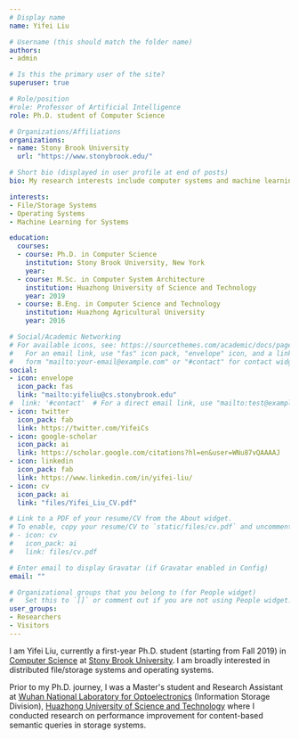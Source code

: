 ```yaml
---
# Display name
name: Yifei Liu

# Username (this should match the folder name)
authors:
- admin

# Is this the primary user of the site?
superuser: true

# Role/position
#role: Professor of Artificial Intelligence
role: Ph.D. student of Computer Science

# Organizations/Affiliations
organizations:
- name: Stony Brook University
  url: "https://www.stonybrook.edu/"

# Short bio (displayed in user profile at end of posts)
bio: My research interests include computer systems and machine learning for systems.

interests:
- File/Storage Systems
- Operating Systems
- Machine Learning for Systems

education:
  courses:
  - course: Ph.D. in Computer Science
    institution: Stony Brook University, New York
    year: 
  - course: M.Sc. in Computer System Architecture
    institution: Huazhong University of Science and Technology
    year: 2019
  - course: B.Eng. in Computer Science and Technology
    institution: Huazhong Agricultural University
    year: 2016

# Social/Academic Networking
# For available icons, see: https://sourcethemes.com/academic/docs/page-builder/#icons
#   For an email link, use "fas" icon pack, "envelope" icon, and a link in the
#   form "mailto:your-email@example.com" or "#contact" for contact widget.
social:
- icon: envelope
  icon_pack: fas
  link: "mailto:yifeliu@cs.stonybrook.edu"
#  link: '#contact'  # For a direct email link, use "mailto:test@example.org".
- icon: twitter
  icon_pack: fab
  link: https://twitter.com/YifeiCs
- icon: google-scholar
  icon_pack: ai
  link: https://scholar.google.com/citations?hl=en&user=WNu87vQAAAAJ
- icon: linkedin
  icon_pack: fab
  link: https://www.linkedin.com/in/yifei-liu/
- icon: cv
  icon_pack: ai
  link: "files/Yifei_Liu_CV.pdf"

# Link to a PDF of your resume/CV from the About widget.
# To enable, copy your resume/CV to `static/files/cv.pdf` and uncomment the lines below.
# - icon: cv
#   icon_pack: ai
#   link: files/cv.pdf

# Enter email to display Gravatar (if Gravatar enabled in Config)
email: ""

# Organizational groups that you belong to (for People widget)
#   Set this to `[]` or comment out if you are not using People widget.
user_groups:
- Researchers
- Visitors
---
```


I am Yifei Liu, currently a first-year Ph.D. student (starting from Fall 2019) in [Computer Science](https://www.cs.stonybrook.edu) at [Stony Brook University](https://www.stonybrook.edu). I am broadly interested in distributed file/storage systems and operating systems.

Prior to my Ph.D. journey, I was a Master's student and Research Assistant at [Wuhan National Laboratory for Optoelectronics](http://english.wnlo.hust.edu.cn) (Information Storage Division), [Huazhong University of Science and Technology](http://english.hust.edu.cn) where I conducted research on performance improvement for content-based semantic queries in storage systems.
